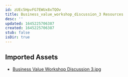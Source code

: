 ```yaml
---
id: zUEc5HpvFG7EWUx8xTQOv
title: Business_value_workshop_discussion_3 Resources
desc: ''
updated: 1645225706387
created: 1645225706387
stub: false
isDir: true
---
```

## Imported Assets
- [Business Value Workshop Discussion 3.jpg](/assets/business-value-workshop-discussion-3.jpg)
